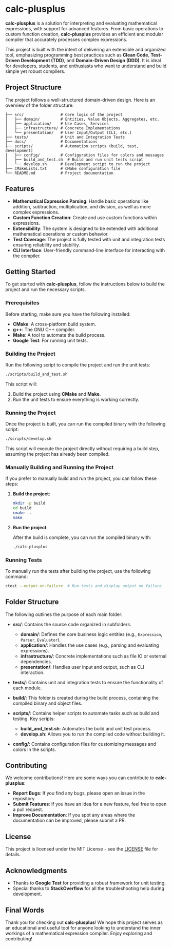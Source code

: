 # calc-plusplus

**calc-plusplus** is a solution for interpreting and evaluating mathematical expressions, with support for advanced features. From basic operations to custom function creation, **calc-plusplus** provides an efficient and modular compiler that accurately processes complex expressions.

This project is built with the intent of delivering an extensible and organized tool, emphasizing programming best practices such as **Clean Code**, **Test-Driven Development (TDD)**, and **Domain-Driven Design (DDD)**. It is ideal for developers, students, and enthusiasts who want to understand and build simple yet robust compilers.

## Project Structure

The project follows a well-structured domain-driven design. Here is an overview of the folder structure:

```
├── src/                # Core logic of the project
│   ├── domain/         # Entities, Value Objects, Aggregates, etc.
│   ├── application/    # Use Cases, Services
│   ├── infrastructure/ # Concrete Implementations
│   └── presentation/   # User Input/Output (CLI, etc.)
├── tests/              # Unit and Integration Tests
├── docs/               # Documentations
├── scripts/            # Automation scripts (build, test, development)
│   ├── config/         # Configuration files for colors and messages
│   ├── build_and_test.sh  # Build and run unit tests script
│   └── develop.sh      # Development script to run the project
├── CMakeLists.txt      # CMake configuration file
└── README.md           # Project documentation
```

## Features

- **Mathematical Expression Parsing**: Handle basic operations like addition, subtraction, multiplication, and division, as well as more complex expressions.
- **Custom Function Creation**: Create and use custom functions within expressions.
- **Extensibility**: The system is designed to be extended with additional mathematical operations or custom behavior.
- **Test Coverage**: The project is fully tested with unit and integration tests ensuring reliability and stability.
- **CLI Interface**: User-friendly command-line interface for interacting with the compiler.

## Getting Started

To get started with **calc-plusplus**, follow the instructions below to build the project and run the necessary scripts.

### Prerequisites

Before starting, make sure you have the following installed:

- **CMake**: A cross-platform build system.
- **g++**: The GNU C++ compiler.
- **Make**: A tool to automate the build process.
- **Google Test**: For running unit tests.

### Building the Project

Run the following script to compile the project and run the unit tests:

```bash
./scripts/build_and_test.sh
```

This script will:

1. Build the project using **CMake** and **Make**.
2. Run the unit tests to ensure everything is working correctly.

### Running the Project

Once the project is built, you can run the compiled binary with the following script:

```bash
./scripts/develop.sh
```

This script will execute the project directly without requiring a build step, assuming the project has already been compiled.

### Manually Building and Running the Project

If you prefer to manually build and run the project, you can follow these steps:

1. **Build the project**:

   ```bash
   mkdir -p build
   cd build
   cmake ..
   make
   ```

2. **Run the project**:

   After the build is complete, you can run the compiled binary with:

   ```bash
   ./calc-plusplus
   ```

### Running Tests

To manually run the tests after building the project, use the following command:

```bash
ctest --output-on-failure  # Run tests and display output on failure
```

## Folder Structure

The following outlines the purpose of each main folder:

- **src/**: Contains the source code organized in subfolders:
  - **domain/**: Defines the core business logic entities (e.g., `Expression`, `Parser`, `Evaluator`).
  - **application/**: Handles the use cases (e.g., parsing and evaluating expressions).
  - **infrastructure/**: Concrete implementations such as file IO or external dependencies.
  - **presentation/**: Handles user input and output, such as CLI interaction.

- **tests/**: Contains unit and integration tests to ensure the functionality of each module.

- **build/**: This folder is created during the build process, containing the compiled binary and object files.

- **scripts/**: Contains helper scripts to automate tasks such as build and testing. Key scripts:
  - **build_and_test.sh**: Automates the build and unit test process.
  - **develop.sh**: Allows you to run the compiled code without building it.
  
- **config/**: Contains configuration files for customizing messages and colors in the scripts.

## Contributing

We welcome contributions! Here are some ways you can contribute to **calc-plusplus**:

- **Report Bugs**: If you find any bugs, please open an issue in the repository.
- **Submit Features**: If you have an idea for a new feature, feel free to open a pull request.
- **Improve Documentation**: If you spot any areas where the documentation can be improved, please submit a PR.

## License

This project is licensed under the MIT License - see the [LICENSE](LICENSE) file for details.

## Acknowledgments

- Thanks to **Google Test** for providing a robust framework for unit testing.
- Special thanks to **StackOverflow** for all the troubleshooting help during development.

## Final Words

Thank you for checking out **calc-plusplus**! We hope this project serves as an educational and useful tool for anyone looking to understand the inner workings of a mathematical expression compiler. Enjoy exploring and contributing!

